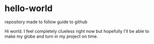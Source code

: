 # hello-world
repository made to follow guide to github

Hi world. I feel completely clueless right now but hopefully I'll be able to make my globe and turn in my project on time.
